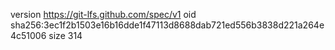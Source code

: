 version https://git-lfs.github.com/spec/v1
oid sha256:3ec1f2b1503e16b16dde1f47113d8688dab721ed556b3838d221a264e4c51006
size 314
